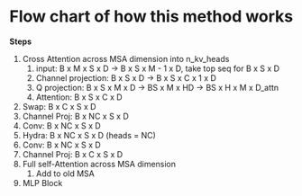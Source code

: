 # Flow chart of how this method works

**Steps**
1. Cross Attention across MSA dimension into n_kv_heads 
   1. input: B x M x S x D -> B x S x M - 1 x D, take top seq for B x S x D
   2. Channel projection: B x S x D -> B x S x C x 1 x D
   3. Q projection: B x S x M x D -> BS x M x HD -> BS x H x M x D_attn
   4. Attention: B x S x C x D
2. Swap: B x C x S x D
3. Channel Proj: B x NC x S x D
4. Conv: B x NC x S x D
5. Hydra: B x NC x S x D (heads = NC)
6. Conv: B x NC x S x D
7. Channel Proj: B x C x S x D
8. Full self-Attention across MSA dimension
   1. Add to old MSA
9. MLP Block